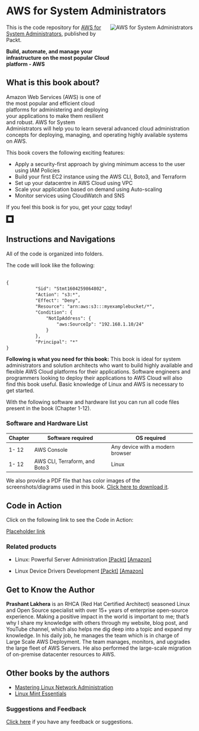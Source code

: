 # AWS for System Administrators

<a href="https://www.packtpub.com/product/aws-for-system-administrators/9781800201538?utm_source=github&utm_medium=repository&utm_campaign=9781800201538"><img src="https://static.packt-cdn.com/products/9781800201538/cover/smaller" alt="AWS for System Administrators" height="256px" align="right"></a>

This is the code repository for [AWS for System Administrators](https://www.packtpub.com/product/aws-for-system-administrators/9781800201538?utm_source=github&utm_medium=repository&utm_campaign=9781800201538), published by Packt.

**Build, automate, and manage your infrastructure on the most popular Cloud platform - AWS**

## What is this book about?
Amazon Web Services (AWS) is one of the most popular and efficient cloud platforms for administering and deploying your applications to make them resilient and robust. AWS for System Administrators will help you to learn several advanced cloud administration concepts for deploying, managing, and operating highly available systems on AWS.

This book covers the following exciting features: 
* Apply a security-first approach by giving minimum access to the user using IAM Policies
* Build your first EC2 instance using the AWS CLI, Boto3, and Terraform
* Set up your datacentre in AWS Cloud using VPC
* Scale your application based on demand using Auto-scaling
* Monitor services using CloudWatch and SNS

If you feel this book is for you, get your [copy](https://www.amazon.com/dp/1800201532) today!

<a href="https://www.packtpub.com/?utm_source=github&utm_medium=banner&utm_campaign=GitHubBanner"><img src="https://raw.githubusercontent.com/PacktPublishing/GitHub/master/GitHub.png" alt="https://www.packtpub.com/" border="5" /></a>

## Instructions and Navigations
All of the code is organized into folders.

The code will look like the following:
```

{ 
           "Sid": "Stmt1604259864802", 
           "Action": "s3:*", 
           "Effect": "Deny", 
           "Resource": "arn:aws:s3:::myexamplebucket/*", 
           "Condition": { 
               "NotIpAddress": { 
                   "aws:SourceIp": "192.168.1.10/24" 
               } 
           }, 
           "Principal": "*" 
}

```

**Following is what you need for this book:**
This book is ideal for system administrators and solution architects who want to build highly available and flexible AWS Cloud platforms for their applications. Software engineers and programmers looking to deploy their applications to AWS Cloud will also find this book useful. Basic knowledge of Linux and AWS is necessary to get started.

With the following software and hardware list you can run all code files present in the book (Chapter 1-12).

### Software and Hardware List

| Chapter  | Software required                   | OS required                        |
| -------- | ------------------------------------| -----------------------------------|
| 1- 12    | AWS Console                         | Any device with a modern browser   |
| 1- 12    | AWS CLI, Terraform, and Boto3       | Linux                              |


We also provide a PDF file that has color images of the screenshots/diagrams used in this book. [Click here to download it](https://static.packt-cdn.com/downloads/9781800201538_ColorImages.pdf).

## Code in Action

Click on the following link to see the Code in Action:

[Placeholder link](http://bit.ly/3ptc50K)

### Related products <Other books you may enjoy>
* Linux: Powerful Server Administration [[Packt]](https://www.packtpub.com/networking-and-servers/linux-powerful-server-administration?utm_source=github&utm_medium=repository&utm_campaign=9781788293778) [[Amazon]](https://www.amazon.com/dp/1788293770)

* Linux Device Drivers Development [[Packt]](https://www.packtpub.com/networking-and-servers/linux-device-drivers-development?utm_source=github&utm_medium=repository&utm_campaign=9781785280009) [[Amazon]](https://www.amazon.com/dp/1788293770)

## Get to Know the Author
**Prashant Lakhera**
is an RHCA (Red Hat Certified Architect) seasoned Linux and Open Source specialist with over 15+ years of enterprise open-source experience. Making a positive impact in the world is important to me; that’s why I share my knowledge with others through my website, blog post, and YouTube channel, which also helps me dig deep into a topic and expand my knowledge. In his daily job, he manages the team which is in charge of Large Scale AWS Deployment. The team manages, monitors, and upgrades the large fleet of AWS Servers. He also performed the large-scale migration of on-premise datacenter resources to AWS.

## Other books by the authors
* [Mastering Linux Network Administration](https://www.packtpub.com/networking-and-servers/mastering-linux-network-administration?utm_source=github&utm_medium=repository&utm_campaign=9781784399597)
* [Linux Mint Essentials](https://www.packtpub.com/networking-and-servers/linux-mint-essentials?utm_source=github&utm_medium=repository&utm_campaign=9781782168157)

### Suggestions and Feedback
[Click here](https://docs.google.com/forms/d/e/1FAIpQLSdy7dATC6QmEL81FIUuymZ0Wy9vH1jHkvpY57OiMeKGqib_Ow/viewform) if you have any feedback or suggestions.

